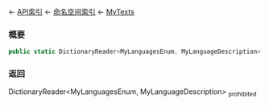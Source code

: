 ← [API索引](Api-Index) ← [命名空间索引](Namespace-Index) ← [MyTexts](VRage.MyTexts)

### 概要

```csharp
public static DictionaryReader<MyLanguagesEnum, MyLanguageDescription> Languages { get; }
```

### 返回

DictionaryReader&lt;MyLanguagesEnum, MyLanguageDescription&gt; <sub>prohibited</sub>

